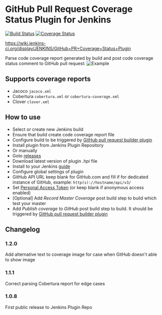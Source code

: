 # GitHub Pull Request Coverage Status Plugin for Jenkins

[![Build Status](https://travis-ci.org/jenkinsci/github-pr-coverage-status-plugin.svg?branch=master)](https://travis-ci.org/jenkinsci/github-pr-coverage-status-plugin)
[![Coverage Status](https://coveralls.io/repos/github/terma/github-pr-coverage-status/badge.svg?branch=master)](https://coveralls.io/github/terma/github-pr-coverage-status?branch=master)

https://wiki.jenkins-ci.org/display/JENKINS/GitHub+PR+Coverage+Status+Plugin

Parse code coverage report generated by build and post code coverage status comment to GitHub pull request:
![Example](https://raw.githubusercontent.com/terma/jenkins-github-coverage-updater/master/screenshot.png)

## Supports coverage reports
* Jacoco ```jacoco.xml```
* Cobertura ```cobertura.xml``` or ```cobertura-coverage.xml```
* Clover ```clover.xml```
 
## How to use
* Select or create new Jenkins build
* Ensure that build create code coverage report file
* Configure build to be triggered by [GitHub pull request builder plugin](https://wiki.jenkins-ci.org/display/JENKINS/GitHub+pull+request+builder+plugin)
* Install plugin from Jenkins Plugin Repository
* Or manually 
 * Goto [releases](https://github.com/terma/jenkins-github-coverage-updater/releases)
 * Download latest version of plugin *.hpi* file
 * Install to your Jenkins [guide](https://wiki.jenkins-ci.org/display/JENKINS/Plugins)
* Configure global settings of plugin
 * GitHub API URL keep blank for GitHub.com and fill if for dedicated instance of GitHub, example: ```http(s)://hostname/api/v3/```
 * Set [Personal Access Token](https://github.com/blog/1509-personal-api-tokens) (or keep blank if anonymous access enabled)
* [Optional] Add *Record Master Coverage* post build step to build which test your master
* Add *Publish coverage to GitHub* post build step to build. It should be triggered by [GitHub pull request builder plugin](https://wiki.jenkins-ci.org/display/JENKINS/GitHub+pull+request+builder+plugin)

## Changelog

### 1.2.0

Add alternative text to coverage image for case when GitHub doesn't able to show image

### 1.1.1

Correct parsing Cobertura report for edge cases 

### 1.0.8

First public release to Jenkins Plugin Repo
